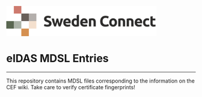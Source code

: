 ![Logo](https://github.com/swedenconnect/technical-framework/blob/master/img/sweden-connect.png)

# eIDAS MDSL Entries

---

This repository contains MDSL files corresponding to the information on the CEF wiki. Take care to verify certificate fingerprints!

